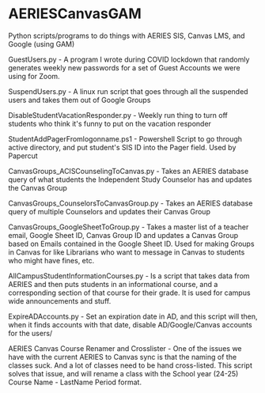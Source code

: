 # AERIESCanvasGAM

Python scripts/programs to do things with AERIES SIS, Canvas LMS, and Google (using GAM)

GuestUsers.py - A program I wrote during COVID lockdown that randomly generates weekly new passwords for a set of Guest Accounts we were using for Zoom.

SuspendUsers.py - A linux run script that goes through all the suspended users and takes them out of Google Groups

DisableStudentVacationResponder.py - Weekly run thing to turn off students who think it's funny to put on the vacation responder

StudentAddPagerFromlogonname.ps1 - Powershell Script to go through active directory, and put student's SIS ID into the Pager field. Used by Papercut

CanvasGroups_ACISCounselingToCanvas.py - Takes an AERIES database query of what students the Independent Study Counselor has and updates the Canvas Group

CanvasGroups_CounselorsToCanvasGroup.py - Takes an AERIES database query of multiple Counselors and updates their Canvas Group

CanvasGroups_GoogleSheetToGroup.py - Takes a master list of a teacher email, Google Sheet ID, Canvas Group ID and updates a Canvas Group based on Emails contained in the Google Sheet ID. Used for making Groups in Canvas for like Librarians who want to message in Canvas to students who might have fines, etc.

AllCampusStudentInformationCourses.py - Is a script that takes data from AERIES and then puts students in an informational course, and a corresponding section of that course for their grade. It is used for campus wide announcements and stuff.

ExpireADAccounts.py - Set an expiration date in AD, and this script will then, when it finds accounts with that date, disable AD/Google/Canvas accounts for the users/

AERIES Canvas Course Renamer and Crosslister - One of the issues we have with the current AERIES to Canvas sync is that the naming of the classes suck. And a lot of classes need to be hand cross-listed. This script solves that issue, and will rename a class with the School year (24-25) Course Name - LastName Period format.
